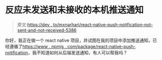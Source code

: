 # 反应未发送和未接收的本机推送通知

> 原文:[https://dev . to/mxnarhari/react-native-push-notification-not-sent-and-not-received-5386](https://dev.to/mxnarhari/react-native-push-notification-not-sent-and-not-received-5386)

你好，我正在做一个 react native 项目，并试图在我的项目中添加推送通知，已经遵循了[https://www . npmjs . com/package/react-native-push-notification](https://www.npmjs.com/package/react-native-push-notification)，我不知道如何从后端发送通知，有人可以帮我吗？